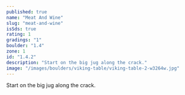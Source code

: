 ```yaml
---
published: true
name: "Meat And Wine"
slug: "meat-and-wine"
isSds: true
rating: 1
gradings: "1"
boulder: "1.4"
zone: 1
id: "1.4.2"
description: "Start on the big jug along the crack."
image: "/images/boulders/viking-table/viking-table-2-w3264w.jpg"
---
```


Start on the big jug along the crack.

